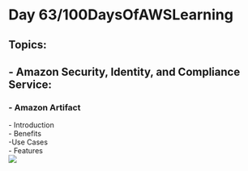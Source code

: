 <h1> Day 63/100DaysOfAWSLearning </h1>
<h2> Topics: </h2>

 <h2>  - Amazon Security, Identity, and Compliance Service: </h2>

<h3> - Amazon Artifact </h3>
         - Introduction <br>
         - Benefits <br> 
         -Use Cases <br>
         - Features <br>
        
         
         

<img src = "https://github.com/thetechgirlgita/100-days-of-aws-learning/blob/master/Images/Day63/63.1.jpg?raw=true">
